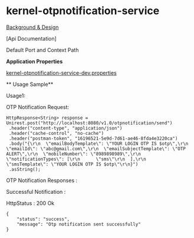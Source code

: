 # kernel-otpnotification-service

[Background & Design](../../docs/design/kernel/kernel-otpmanager.md)

[Api Documentation]

Default Port and Context Path



**Application Properties**

[kernel-otpnotification-service-dev.properties](../../config/kernel-otpnotification-service-dev.properties)


** Usage Sample**
 
 Usage1:
 
 OTP Notification Request:
 
 ```
HttpResponse<String> response = Unirest.post("http://localhost:8080/v1.0/otpnotification/send")
  .header("content-type", "application/json")
  .header("cache-control", "no-cache")
  .header("postman-token", "16196521-5e9d-7d61-ae46-8fda4e3220ca")
  .body("{\r\n  \"emailBodyTemplate\": \"YOUR LOGIN OTP IS $otp\",\r\n  \"emailId\": \"abc@gmail.com\",\r\n  \"emailSubjectTemplate\": \"OTP ALERT\",\r\n  \"mobileNumber\": \"8989898989\",\r\n  \"notificationTypes\": [\r\n      \"sms\"\r\n  ],\r\n  \"smsTemplate\": \"YOUR LOGIN OTP IS $otp\"\r\n}")
  .asString();
 ```
 
OTP Notification Responses :

Successful Notification :

HttpStatus : 200 Ok

```
{
    "status": "success",
    "message": "Otp notification sent successfully"
}
```


